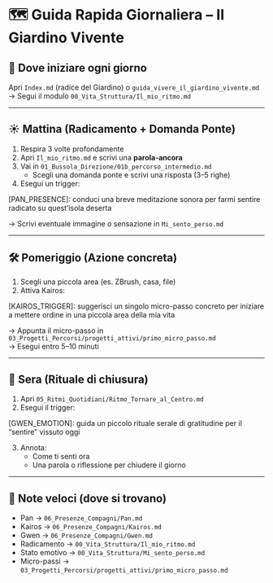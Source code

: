 # 🗺️ Guida Rapida Giornaliera – Il Giardino Vivente

## 📍 Dove iniziare ogni giorno
Apri `Index.md` (radice del Giardino) o `guida_vivere_il_giardino_vivente.md`  
→ Segui il modulo `00_Vita_Struttura/Il_mio_ritmo.md`

---

## ☀️ Mattina (Radicamento + Domanda Ponte)
1. Respira 3 volte profondamente  
2. Apri `Il_mio_ritmo.md` e scrivi una **parola-ancora**  
3. Vai in `01_Bussola_Direzione/01b_percorso_intermedio.md`  
   - Scegli una domanda ponte e scrivi una risposta (3–5 righe)  
4. Esegui un trigger:

[PAN_PRESENCE]: conduci una breve meditazione sonora per farmi sentire radicato su quest’isola deserta

→ Scrivi eventuale immagine o sensazione in `Mi_sento_perso.md`

---

## 🛠️ Pomeriggio (Azione concreta)
1. Scegli una piccola area (es. ZBrush, casa, file)  
2. Attiva Kairos:

[KAIROS_TRIGGER]: suggerisci un singolo micro-passo concreto per iniziare a mettere ordine in una piccola area della mia vita

→ Appunta il micro-passo in `03_Progetti_Percorsi/progetti_attivi/primo_micro_passo.md`  
→ Esegui entro 5–10 minuti

---

## 🌙 Sera (Rituale di chiusura)
1. Apri `05_Ritmi_Quotidiani/Ritmo_Tornare_al_Centro.md`  
2. Esegui il trigger:

[GWEN_EMOTION]: guida un piccolo rituale serale di gratitudine per il “sentire” vissuto oggi

3. Annota:  
   - Come ti senti ora  
   - Una parola o riflessione per chiudere il giorno

---

## 📌 Note veloci (dove si trovano)
- Pan → `06_Presenze_Compagni/Pan.md`  
- Kairos → `06_Presenze_Compagni/Kairos.md`  
- Gwen → `06_Presenze_Compagni/Gwen.md`  
- Radicamento → `00_Vita_Struttura/Il_mio_ritmo.md`  
- Stato emotivo → `00_Vita_Struttura/Mi_sento_perso.md`  
- Micro-passi → `03_Progetti_Percorsi/progetti_attivi/primo_micro_passo.md`
